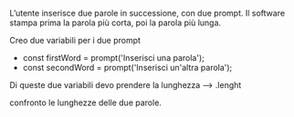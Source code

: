 L’utente inserisce due parole in successione, con due prompt.
Il software stampa prima la parola più corta, poi la parola più lunga.

Creo due variabili per i due prompt

- const firstWord = prompt('Inserisci una parola');
- const secondWord = prompt('Inserisci un'altra parola');

Di queste due variabili devo prendere la lunghezza --> .lenght

confronto le lunghezze delle due parole.
